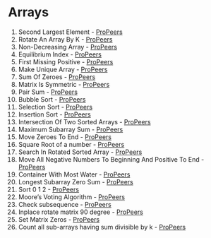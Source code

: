# Arrays
1) Second Largest Element - [ProPeers](https://www.naukri.com/code360/problems/second-largest-element-in-the-array_873375)
2) Rotate An Array By K - [ProPeers](https://www.naukri.com/code360/problems/rotate-array_1230543)
3) Non-Decreasing Array - [ProPeers](https://www.naukri.com/code360/problems/non-decreasing-array_699920)
4) Equilibrium Index - [ProPeers](https://www.naukri.com/code360/problems/equilibrium-index_893014)
5) First Missing Positive - [ProPeers](https://www.naukri.com/code360/problems/first-missing-positive_699946)
6) Make Unique Array - [ProPeers](https://www.naukri.com/code360/problems/make-unique-array_920329)
7) Sum Of Zeroes - [ProPeers](https://www.naukri.com/code360/problems/array-sum_893287)
8) Matrix Is Symmetric - [ProPeers](https://www.naukri.com/code360/problems/matrix-is-symmetric_799361)
9) Pair Sum - [ProPeers](https://www.naukri.com/code360/problems/pair-sum_1171154)
10) Bubble Sort - [ProPeers](https://www.naukri.com/code360/problems/bubble-sort_980524)
11) Selection Sort - [ProPeers](https://www.naukri.com/code360/problems/selection-sort_981162)
12) Insertion Sort - [ProPeers](https://www.naukri.com/code360/problems/insertion-sort_3155179)
13) Intersection Of Two Sorted Arrays - [ProPeers](https://www.naukri.com/code360/problems/intersection-of-2-arrays_1082149)
14) Maximum Subarray Sum - [ProPeers](https://www.naukri.com/code360/problems/630526)
15) Move Zeroes To End - [ProPeers](https://www.naukri.com/code360/problems/interview-shuriken-41-move-zeroes-to-end_240143)
16) Square Root of a number - [ProPeers](https://www.naukri.com/code360/problems/square-root-integral_893351)
17) Search In Rotated Sorted Array - [ProPeers](https://www.naukri.com/code360/problems/630450)
18) Move All Negative Numbers To Beginning And Positive To End - [ProPeers](https://www.naukri.com/code360/problems/move-all-negative-numbers-to-beginning-and-positive-to-end_1112620)
19) Container With Most Water - [ProPeers](https://www.naukri.com/code360/problems/container-with-most-water_873860)
20) Longest Subarray Zero Sum - [ProPeers](https://www.naukri.com/code360/problems/longest-subset-zero-sum_920321)
21) Sort 0 1 2 - [ProPeers](https://www.naukri.com/code360/problems/631055)
22) Moore’s Voting Algorithm - [ProPeers](https://www.naukri.com/code360/problems/842495)
23) Check subsequence - [ProPeers](https://www.naukri.com/code360/problems/is-subsequence_892991)
24) Inplace rotate matrix 90 degree - [ProPeers](https://www.naukri.com/code360/problems/inplace-rotate-matrix-90-degree_839734)
25) Set Matrix Zeros - [ProPeers](https://www.naukri.com/code360/problems/set-matrix-zeros_3846774)
26) Count all sub-arrays having sum divisible by k - [ProPeers](https://www.naukri.com/code360/problems/count-all-sub-arrays-having-sum-divisible-by-k_973254)
